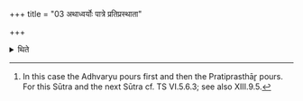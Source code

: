 +++
title = "03 अथाध्वर्योः पात्रे प्रतिप्रस्थाता"

+++

<details><summary>थिते</summary>

3. Then the Pratiprasthātr̥ pours the remnant into the Adhvaryu's vessel (and) the Adhvaryu (pours the remnant into the vessel) of the Pratiprasthātr̥. Or this may be the other way round.[^1]   

[^1]: In this case the Adhvaryu pours first and then the Pratiprasthār̥ pours. For this Sūtra and the next Sūtra cf. TS VI.5.6.3; see also XIII.9.5.  
</details>
